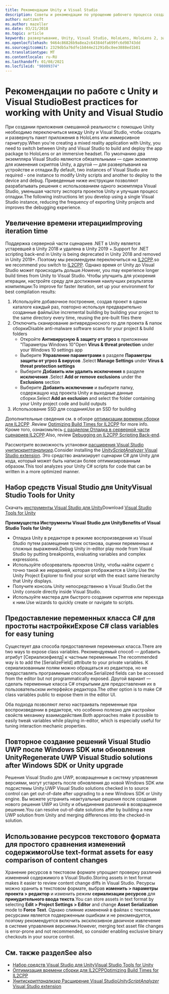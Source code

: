 ```yaml
---
title: Рекомендации Unity и Visual Studio
description: Советы и рекомендации по упрощению рабочего процесса создания приложения смешанной реальности с помощью Unity и Visual Studio.
author: mattzmsft
ms.author: mazeller
ms.date: 03/21/2018
ms.topic: article
keywords: развертывание, Unity, Visual Studio, HoloLens, HoloLens 2, закрепляемая гарнитура, лучшие методики, гарнитура смешанной реальности, гарнитура Windows Mixed Reality, гарнитура виртуальной реальности, UWP, Инструменты Visual Studio, Windows SDK
ms.openlocfilehash: 9464c86826b9a8ea2c64384dfa699fc6d98743dd
ms.sourcegitcommit: 2329db5a76dfe1b844e21291dbc8ee3888ed1b81
ms.translationtype: MT
ms.contentlocale: ru-RU
ms.lasthandoff: 01/08/2021
ms.locfileid: "98009374"
---
```

# <a name="best-practices-for-working-with-unity-and-visual-studio"></a><span data-ttu-id="21047-104">Рекомендации по работе с Unity и Visual Studio</span><span class="sxs-lookup"><span data-stu-id="21047-104">Best practices for working with Unity and Visual Studio</span></span>

<span data-ttu-id="21047-105">При создании приложения смешанной реальности с помощью Unity необходимо переключиться между Unity и Visual Studio, чтобы создать и развернуть пакет приложения в HoloLens или иммерсивное гарнитуру.</span><span class="sxs-lookup"><span data-stu-id="21047-105">When you're creating a mixed reality application with Unity, you need to switch between Unity and Visual Studio to build and deploy the app package to HoloLens or an immersive headset.</span></span> <span data-ttu-id="21047-106">По умолчанию два экземпляра Visual Studio являются обязательными — один экземпляр для изменения скриптов Unity, а другой — для развертывания на устройстве и отладки.</span><span class="sxs-lookup"><span data-stu-id="21047-106">By default, two instances of Visual Studio are required - one instance to modify Unity scripts and another to deploy to the device and debug.</span></span> <span data-ttu-id="21047-107">Приведенные ниже инструкции позволяют разрабатывать решения с использованием одного экземпляра Visual Studio, уменьшая частоту экспорта проектов Unity и улучшая процесс отладки.</span><span class="sxs-lookup"><span data-stu-id="21047-107">The following instructions let you develop using a single Visual Studio instance, reducing the frequency of exporting Unity projects and improves the debugging experience.</span></span>

## <a name="improving-iteration-time"></a><span data-ttu-id="21047-108">Увеличение времени итерации</span><span class="sxs-lookup"><span data-stu-id="21047-108">Improving iteration time</span></span>

<span data-ttu-id="21047-109">Поддержка серверной части сценариев .NET в Unity является устаревшей в Unity 2018 и удалена в Unity 2019 +.</span><span class="sxs-lookup"><span data-stu-id="21047-109">Support for .NET scripting back-end in Unity is being deprecated in Unity 2018 and removed in Unity 2019+.</span></span> <span data-ttu-id="21047-110">Поэтому мы рекомендуем переключиться на [IL2CPP](https://docs.unity3d.com/Manual/IL2CPP.html).</span><span class="sxs-lookup"><span data-stu-id="21047-110">so we recommend you switch to [IL2CPP](https://docs.unity3d.com/Manual/IL2CPP.html).</span></span> <span data-ttu-id="21047-111">Однако время от Unity до Visual Studio может происходить дольше.</span><span class="sxs-lookup"><span data-stu-id="21047-111">However, you may experience longer build times from Unity to Visual Studio.</span></span> <span data-ttu-id="21047-112">Чтобы улучшить для ускорения итерации, настройте среду для достижения наилучших результатов компиляции:</span><span class="sxs-lookup"><span data-stu-id="21047-112">To improve for faster iteration, set up your environment for best compilation results:</span></span>

1) <span data-ttu-id="21047-113">Используйте добавочное построение, создав проект в одном каталоге каждый раз, повторно используя предварительно созданные файлы</span><span class="sxs-lookup"><span data-stu-id="21047-113">Use incremental building by building your project to the same directory every time, reusing the pre-built files there</span></span>
2) <span data-ttu-id="21047-114">Отключить сканирование антивредоносного по для проекта & папок сборки</span><span class="sxs-lookup"><span data-stu-id="21047-114">Disable anti-malware software scans for your project & build folders</span></span>
   - <span data-ttu-id="21047-115">Откройте **Антивирусную & защиту от угроз** в приложении "Параметры Windows 10"</span><span class="sxs-lookup"><span data-stu-id="21047-115">Open **Virus & threat protection** under your Windows 10 settings app</span></span>
   - <span data-ttu-id="21047-116">Выберите **Управление параметрами** в разделе **Параметры защиты от угроз & вирусов** .</span><span class="sxs-lookup"><span data-stu-id="21047-116">Select **Manage Settings** under **Virus & threat protection settings**</span></span>
   - <span data-ttu-id="21047-117">Выберите **Добавить или удалить исключения** в разделе **исключения** .</span><span class="sxs-lookup"><span data-stu-id="21047-117">Select **Add or remove exclusions** under the **Exclusions** section</span></span>
   - <span data-ttu-id="21047-118">Выберите **Добавить исключение** и выберите папку, содержащую код проекта Unity и выходные данные сборки.</span><span class="sxs-lookup"><span data-stu-id="21047-118">Select **Add an exclusion** and select the folder containing your Unity project code and build outputs</span></span>
3) <span data-ttu-id="21047-119">Использование SSD для создания</span><span class="sxs-lookup"><span data-stu-id="21047-119">Use an SSD for building</span></span>

<span data-ttu-id="21047-120">Дополнительные сведения см. в обзоре [оптимизации времени сборки для IL2CPP](https://docs.unity3d.com/Manual/IL2CPP-OptimizingBuildTimes.html) .</span><span class="sxs-lookup"><span data-stu-id="21047-120">Review [Optimizing Build Times for IL2CPP](https://docs.unity3d.com/Manual/IL2CPP-OptimizingBuildTimes.html) for more info.</span></span> <span data-ttu-id="21047-121">Кроме того, ознакомьтесь [с разделом Отладка в серверной части сценариев IL2CPP](https://docs.unity3d.com/Manual/windowsstore-debugging-il2cpp.html).</span><span class="sxs-lookup"><span data-stu-id="21047-121">Also, review [Debugging on IL2CPP Scripting Back-end](https://docs.unity3d.com/Manual/windowsstore-debugging-il2cpp.html).</span></span>

<span data-ttu-id="21047-122">Рассмотрите возможность установки [расширения Visual Studio *унитискриптанализер*](https://github.com/Microsoft/MixedRealityCompanionKit/tree/master/UnityScriptAnalyzer).</span><span class="sxs-lookup"><span data-stu-id="21047-122">Consider installing the [*UnityScriptAnalyzer* Visual Studio extension](https://github.com/Microsoft/MixedRealityCompanionKit/tree/master/UnityScriptAnalyzer).</span></span> <span data-ttu-id="21047-123">Это средство анализирует сценарии C# для Unity для кода, который может быть написан более оптимизированным образом.</span><span class="sxs-lookup"><span data-stu-id="21047-123">This tool analyzes your Unity C# scripts for code that can be written in a more optimized manner.</span></span>

## <a name="visual-studio-tools-for-unity"></a><span data-ttu-id="21047-124">Набор средств Visual Studio для Unity</span><span class="sxs-lookup"><span data-stu-id="21047-124">Visual Studio Tools for Unity</span></span>

<span data-ttu-id="21047-125">Скачать [инструменты Visual Studio для Unity](https://docs.microsoft.com/visualstudio/cross-platform/getting-started-with-visual-studio-tools-for-unity)</span><span class="sxs-lookup"><span data-stu-id="21047-125">Download [Visual Studio Tools for Unity](https://docs.microsoft.com/visualstudio/cross-platform/getting-started-with-visual-studio-tools-for-unity)</span></span>

<span data-ttu-id="21047-126">**Преимущества Инструменты Visual Studio для Unity**</span><span class="sxs-lookup"><span data-stu-id="21047-126">**Benefits of Visual Studio Tools for Unity**</span></span>
* <span data-ttu-id="21047-127">Отладка Unity в редакторе в режиме воспроизведения из Visual Studio путем размещения точек останова, оценки переменных и сложных выражений.</span><span class="sxs-lookup"><span data-stu-id="21047-127">Debug Unity in-editor play mode from Visual Studio by putting breakpoints, evaluating variables and complex expressions.</span></span>
* <span data-ttu-id="21047-128">Используйте обозреватель проектов Unity, чтобы найти скрипт с точно такой же иерархией, которая отображается в Unity.</span><span class="sxs-lookup"><span data-stu-id="21047-128">Use the Unity Project Explorer to find your script with the exact same hierarchy that Unity displays.</span></span>
* <span data-ttu-id="21047-129">Получите консоль Unity непосредственно в Visual Studio.</span><span class="sxs-lookup"><span data-stu-id="21047-129">Get the Unity console directly inside Visual Studio.</span></span>
* <span data-ttu-id="21047-130">Используйте мастера для быстрого создания скриптов или перехода к ним.</span><span class="sxs-lookup"><span data-stu-id="21047-130">Use wizards to quickly create or navigate to scripts.</span></span>

## <a name="expose-c-class-variables-for-easy-tuning"></a><span data-ttu-id="21047-131">Предоставление переменных класса C# для простоты настройки</span><span class="sxs-lookup"><span data-stu-id="21047-131">Expose C# class variables for easy tuning</span></span>

<span data-ttu-id="21047-132">Существует два способа предоставления переменных класса.</span><span class="sxs-lookup"><span data-stu-id="21047-132">There are two ways to expose class variables.</span></span> <span data-ttu-id="21047-133">Рекомендуемый способ — добавить атрибут [Сериализефиелд] к частным переменным.</span><span class="sxs-lookup"><span data-stu-id="21047-133">The recommended way is to add the [SerializeField] attribute to your private variables.</span></span> <span data-ttu-id="21047-134">К сериализованным полям можно обращаться из редактора, но не предоставлять программным способом.</span><span class="sxs-lookup"><span data-stu-id="21047-134">Serialized fields can be accessed from the editor but not programmatically exposed.</span></span>  <span data-ttu-id="21047-135">Другой вариант — сделать переменные класса C# открытыми для предоставления их в пользовательском интерфейсе редактора.</span><span class="sxs-lookup"><span data-stu-id="21047-135">The other option is to make C# class variables public to expose them in the editor UI.</span></span> 

<span data-ttu-id="21047-136">Оба подхода позволяют легко настраивать переменные при воспроизведении в редакторе, что особенно полезно для настройки свойств механику взаимодействия.</span><span class="sxs-lookup"><span data-stu-id="21047-136">Both approaches make it possible to easily tweak variables while playing in-editor, which is especially useful for tuning interaction mechanic properties.</span></span>

## <a name="regenerate-uwp-visual-studio-solutions-after-windows-sdk-or-unity-upgrade"></a><span data-ttu-id="21047-137">Повторное создание решений Visual Studio UWP после Windows SDK или обновления Unity</span><span class="sxs-lookup"><span data-stu-id="21047-137">Regenerate UWP Visual Studio solutions after Windows SDK or Unity upgrade</span></span>

<span data-ttu-id="21047-138">Решения Visual Studio для UWP, возвращенные в систему управления версиями, могут устареть после обновления до новой Windows SDK или подсистемы Unity.</span><span class="sxs-lookup"><span data-stu-id="21047-138">UWP Visual Studio solutions checked in to source control can get out-of-date after upgrading to a new Windows SDK or Unity engine.</span></span> <span data-ttu-id="21047-139">Вы можете устранить неактуальные решения после создания нового решения UWP из Unity и объединения различий в возвращенное решение.</span><span class="sxs-lookup"><span data-stu-id="21047-139">You can resolve out-of-date solutions after by building a new UWP solution from Unity and merging differences into the checked-in solution.</span></span>

## <a name="use-text-format-assets-for-easy-comparison-of-content-changes"></a><span data-ttu-id="21047-140">Использование ресурсов текстового формата для простого сравнения изменений содержимого</span><span class="sxs-lookup"><span data-stu-id="21047-140">Use text-format assets for easy comparison of content changes</span></span>

<span data-ttu-id="21047-141">Хранение ресурсов в текстовом формате упрощает проверку различий изменений содержимого в Visual Studio.</span><span class="sxs-lookup"><span data-stu-id="21047-141">Storing assets in text format makes it easier to review content change diffs in Visual Studio.</span></span> <span data-ttu-id="21047-142">Ресурсы можно хранить в текстовом формате, выбрав **изменить > параметры проекта > редактор** и изменить режим **сериализации ресурсов** для **принудительного ввода текста**.</span><span class="sxs-lookup"><span data-stu-id="21047-142">You can store assets in text format by selecting **Edit > Project Settings > Editor** and change **Asset Serialization** mode to **Force Text**.</span></span> <span data-ttu-id="21047-143">Однако слияние изменений в файлах с текстовыми ресурсами является подверженным ошибкам и не рекомендуется, поэтому рекомендуется включить эксклюзивное двоичное извлечение в системе управления версиями.</span><span class="sxs-lookup"><span data-stu-id="21047-143">However, merging text asset file changes is error-prone and not recommended, so consider enabling exclusive binary checkouts in your source control.</span></span>

## <a name="see-also"></a><span data-ttu-id="21047-144">См. также раздел</span><span class="sxs-lookup"><span data-stu-id="21047-144">See also</span></span>
- [<span data-ttu-id="21047-145">Набор средств Visual Studio для Unity</span><span class="sxs-lookup"><span data-stu-id="21047-145">Visual Studio Tools for Unity</span></span>](https://visualstudiogallery.msdn.microsoft.com/8d26236e-4a64-4d64-8486-7df95156aba9)
- [<span data-ttu-id="21047-146">Оптимизация времени сборки для IL2CPP</span><span class="sxs-lookup"><span data-stu-id="21047-146">Optimizing Build Times for IL2CPP</span></span>](https://docs.unity3d.com/Manual/IL2CPP-OptimizingBuildTimes.html)
- [<span data-ttu-id="21047-147">*Унитискриптанализер* Расширение Visual Studio</span><span class="sxs-lookup"><span data-stu-id="21047-147">*UnityScriptAnalyzer* Visual Studio extension</span></span>](https://github.com/Microsoft/MixedRealityCompanionKit/tree/master/UnityScriptAnalyzer)
